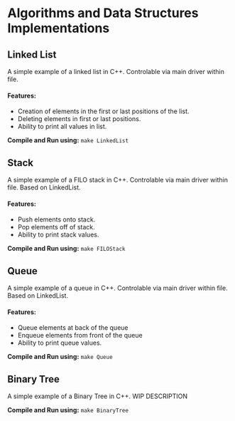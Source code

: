 # Algorithms and Data Structures Implementations
 
## Linked List
A simple example of a linked list in C++. Controlable via main driver within file.
#### Features:
- Creation of elements in the first or last positions of the list.
- Deleting elements in first or last positions.
- Ability to print all values in list.

**Compile and Run using:** `make LinkedList`

## Stack
A simple example of a FILO stack in C++. Controlable via main driver within file. Based on LinkedList.
#### Features:
- Push elements onto stack.
- Pop elements off of stack.
- Ability to print stack values.

**Compile and Run using:** `make FILOStack`

## Queue
A simple example of a queue in C++. Controlable via main driver within file. Based on LinkedList.
#### Features:
- Queue elements at back of the queue 
- Enqueue elements from front of the queue
- Ability to print queue values.

**Compile and Run using:** `make Queue`

## Binary Tree
A simple example of a Binary Tree in C++. 
WIP DESCRIPTION
<!-- Controlable via main driver within file. Based on LinkedList.
#### Features:
- Queue elements at back of the queue 
- Enqueue elements from front of the queue
- Ability to print queue values. -->

**Compile and Run using:** `make BinaryTree`
